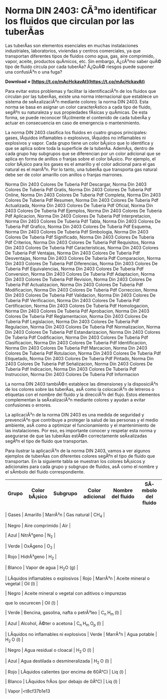 # Norma DIN 2403: CÃ³mo identificar los fluidos que circulan por las tuberÃ­as
 
Las tuberÃ­as son elementos esenciales en muchas instalaciones industriales, laboratorios, viviendas y centros comerciales, ya que transportan diferentes tipos de fluidos como agua, gas, aire comprimido, vapor, aceite, productos quÃ­micos, etc. Sin embargo, Â¿cÃ³mo saber quÃ© tipo de fluido circula por cada tuberÃ­a? Â¿QuÃ© riesgos puede suponer una confusiÃ³n o una fuga?
 
**Download » [https://t.co/mAcHckavAt](https://t.co/mAcHckavAt)**


 
Para evitar estos problemas y facilitar la identificaciÃ³n de los fluidos que circulan por las tuberÃ­as, existe una norma internacional que establece un sistema de seÃ±alizaciÃ³n mediante colores: la norma DIN 2403. Esta norma se basa en asignar un color caracterÃ­stico a cada tipo de fluido, segÃºn su naturaleza y sus propiedades fÃ­sicas y quÃ­micas. De esta forma, se puede reconocer fÃ¡cilmente el contenido de cada tuberÃ­a y actuar en consecuencia en caso de emergencia o mantenimiento.
 
La norma DIN 2403 clasifica los fluidos en cuatro grupos principales: gases, lÃ­quidos inflamables o explosivos, lÃ­quidos no inflamables ni explosivos y vapor. Cada grupo tiene un color bÃ¡sico que lo identifica y que se aplica sobre toda la superficie de la tuberÃ­a. AdemÃ¡s, dentro de cada grupo hay subgrupos que se diferencian por un color adicional que se aplica en forma de anillos o franjas sobre el color bÃ¡sico. Por ejemplo, el color bÃ¡sico para los gases es el amarillo y el color adicional para el gas natural es el marrÃ³n. Por lo tanto, una tuberÃ­a que transporta gas natural debe ser de color amarillo con anillos o franjas marrones.
 
Norma Din 2403 Colores De Tuberia Pdf Descargar,  Norma Din 2403 Colores De Tuberia Pdf Gratis,  Norma Din 2403 Colores De Tuberia Pdf Online,  Norma Din 2403 Colores De Tuberia Pdf Completa,  Norma Din 2403 Colores De Tuberia Pdf Resumen,  Norma Din 2403 Colores De Tuberia Pdf Actualizada,  Norma Din 2403 Colores De Tuberia Pdf Oficial,  Norma Din 2403 Colores De Tuberia Pdf Ejemplos,  Norma Din 2403 Colores De Tuberia Pdf Aplicacion,  Norma Din 2403 Colores De Tuberia Pdf Interpretacion,  Norma Din 2403 Colores De Tuberia Pdf Tabla,  Norma Din 2403 Colores De Tuberia Pdf Grafico,  Norma Din 2403 Colores De Tuberia Pdf Esquema,  Norma Din 2403 Colores De Tuberia Pdf Simbologia,  Norma Din 2403 Colores De Tuberia Pdf Significado,  Norma Din 2403 Colores De Tuberia Pdf Criterios,  Norma Din 2403 Colores De Tuberia Pdf Requisitos,  Norma Din 2403 Colores De Tuberia Pdf Caracteristicas,  Norma Din 2403 Colores De Tuberia Pdf Ventajas,  Norma Din 2403 Colores De Tuberia Pdf Desventajas,  Norma Din 2403 Colores De Tuberia Pdf Comparacion,  Norma Din 2403 Colores De Tuberia Pdf Diferencias,  Norma Din 2403 Colores De Tuberia Pdf Equivalencias,  Norma Din 2403 Colores De Tuberia Pdf Conversion,  Norma Din 2403 Colores De Tuberia Pdf Adaptacion,  Norma Din 2403 Colores De Tuberia Pdf Revision,  Norma Din 2403 Colores De Tuberia Pdf Actualizacion,  Norma Din 2403 Colores De Tuberia Pdf Modificacion,  Norma Din 2403 Colores De Tuberia Pdf Correccion,  Norma Din 2403 Colores De Tuberia Pdf Validacion,  Norma Din 2403 Colores De Tuberia Pdf Verificacion,  Norma Din 2403 Colores De Tuberia Pdf Certificacion,  Norma Din 2403 Colores De Tuberia Pdf Homologacion,  Norma Din 2403 Colores De Tuberia Pdf Aprobacion,  Norma Din 2403 Colores De Tuberia Pdf Reglamentacion,  Norma Din 2403 Colores De Tuberia Pdf Legislacion,  Norma Din 2403 Colores De Tuberia Pdf Regulacion,  Norma Din 2403 Colores De Tuberia Pdf Normalizacion,  Norma Din 2403 Colores De Tuberia Pdf Estandarizacion,  Norma Din 2403 Colores De Tuberia Pdf Codificacion,  Norma Din 2403 Colores De Tuberia Pdf Clasificacion,  Norma Din 2403 Colores De Tuberia Pdf Identificacion,  Norma Din 2403 Colores De Tuberia Pdf Marcacion,  Norma Din 2403 Colores De Tuberia Pdf Rotulacion,  Norma Din 2403 Colores De Tuberia Pdf Etiquetado,  Norma Din 2403 Colores De Tuberia Pdf Pintado,  Norma Din 2403 Colores De Tuberia Pdf Señalizacion,  Norma Din 2403 Colores De Tuberia Pdf Indicacion,  Norma Din 2403 Colores De Tuberia Pdf Instruccion,  Norma Din 2403 Colores De Tuberia Pdf Informacion
 
La norma DIN 2403 tambiÃ©n establece las dimensiones y la disposiciÃ³n de los colores sobre las tuberÃ­as, asÃ­ como la colocaciÃ³n de letreros o etiquetas con el nombre del fluido y la direcciÃ³n del flujo. Estos elementos complementan la seÃ±alizaciÃ³n mediante colores y ayudan a evitar confusiones o errores.
 
La aplicaciÃ³n de la norma DIN 2403 es una medida de seguridad y prevenciÃ³n que contribuye a proteger la salud de las personas y el medio ambiente, asÃ­ como a optimizar el funcionamiento y el mantenimiento de las instalaciones. Por eso, es importante conocer y respetar esta norma y asegurarse de que las tuberÃ­as estÃ©n correctamente seÃ±alizadas segÃºn el tipo de fluido que transportan.
  
Para ilustrar la aplicaciÃ³n de la norma DIN 2403, vamos a ver algunos ejemplos de tuberÃ­as con diferentes colores segÃºn el tipo de fluido que transportan. En la siguiente tabla se muestran los colores bÃ¡sicos y adicionales para cada grupo y subgrupo de fluidos, asÃ­ como el nombre y el sÃ­mbolo del fluido correspondiente.

| Grupo | Color bÃ¡sico | Subgrupo | Color adicional | Nombre del fluido | SÃ­mbolo del fluido |
| --- | --- | --- | --- | --- | --- |

| Gases | Amarillo | MarrÃ³n | Gas natural | CH<sub>4</sub> |

| Negro | Aire comprimido | Air |

| Azul | NitrÃ³geno | N<sub>2</sub> |

| Verde | OxÃ­geno | O<sub>2</sub> |

| Rojo | HidrÃ³geno | H<sub>2</sub> |

| Blanco | Vapor de agua | H<sub>2</sub>O (g) |

| LÃ­quidos inflamables o explosivos | Rojo | MarrÃ³n | Aceite mineral o vegetal | Oil (l) |

| Negro | Aceite mineral o vegetal con aditivos o impurezas

que lo oscurecen | Oil (l) |

| Verde | Bencina, gasolina, nafta o petrÃ³leo | C<sub>n </sub>H<sub>m </sub>(l) |

| Azul | Alcohol, Ã©ter o acetona | C<sub>n </sub>H<sub>m </sub>O<sub>p </sub>(l) |

| LÃ­quidos no inflamables ni explosivos | Verde | MarrÃ³n | Agua potable | H<sub>2 </sub>O (l) |

| Negro | Agua residual o cloacal | H<sub>2 </sub>O (l) |

| Azul | Agua destilada o desmineralizada | H<sub>2 </sub>O (l) |

| Rojo | LÃ­quidos calientes (por encima de 60Â°C) | Liq (l) |

| Blanco | LÃ­quidos frÃ­os (por debajo de 0Â°C) | Liq (l) |

| Vapor |<t8cf37b1e13



